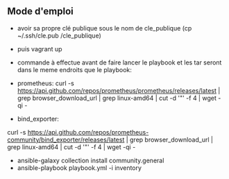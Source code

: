 ## Mode d'emploi

  * avoir sa propre clé publique sous le nom de cle_publique (cp ~/.ssh/cle.pub /cle_publique)
  * puis vagrant up 
  * commande à effectue avant de faire lancer le playbook et les tar seront dans le meme endroits que le playbook:
  * prometheus:
curl -s https://api.github.com/repos/prometheus/prometheus/releases/latest | grep browser_download_url | grep linux-amd64 | cut -d '"' -f 4  | wget -qi -

 * bind_exporter:

curl -s https://api.github.com/repos/prometheus-community/bind_exporter/releases/latest | grep browser_download_url | grep linux-amd64 |  cut -d '"' -f 4 | wget -qi -

  * ansible-galaxy collection install community.general
  * ansible-playbook playbook.yml -i inventory
